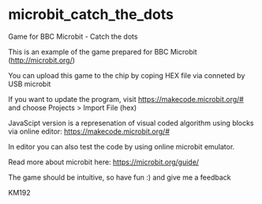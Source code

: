 # microbit_catch_the_dots
Game for BBC Microbit - Catch the dots

This is an example of the game prepared for BBC Microbit (http://microbit.org/)

You can upload this game to the chip by coping HEX file via conneted by USB microbit

If you want to update the program, visit https://makecode.microbit.org/# and choose Projects > Import File (hex)

JavaScipt version is a represenation of visual coded algorithm using blocks via online editor: https://makecode.microbit.org/#

In editor you can also test the code by using online microbit emulator.

Read more about microbit here: https://microbit.org/guide/

The game should be intuitive, so have fun :) and give me a feedback

KM192
